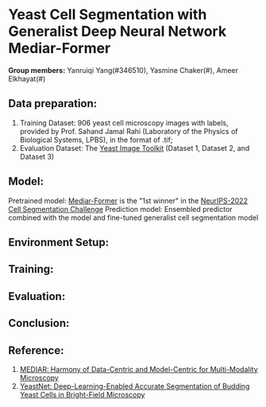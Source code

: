 # Yeast Cell Segmentation with Generalist Deep Neural Network Mediar-Former 

**Group members:** Yanruiqi Yang(#346510), Yasmine Chaker(#), Ameer Elkhayat(#)

## Data preparation:

1. Training Dataset:
   906 yeast cell microscopy images with labels, provided by Prof. Sahand Jamal Rahi (Laboratory of the Physics of Biological Systems, LPBS), in the format of .tif;
2. Evaluation Dataset:
   The [Yeast Image Toolkit](http://yeast-image-toolkit.biosim.eu/pmwiki.php) (Dataset 1, Dataset 2, and Dataset 3)

   
## Model: 

Pretrained model: [Mediar-Former](https://github.com/Lee-Gihun/MEDIAR) is the "1st winner" in the [NeurIPS-2022 Cell Segmentation Challenge](https://neurips22-cellseg.grand-challenge.org/)
Prediction model: Ensembled predictor combined with the model and fine-tuned generalist cell segmentation model

## Environment Setup:

## Training:

## Evaluation:

## Conclusion:

## Reference:

1. [MEDIAR: Harmony of Data-Centric and Model-Centric for Multi-Modality Microscopy](https://arxiv.org/abs/2212.03465)
2. [YeastNet: Deep-Learning-Enabled Accurate Segmentation of Budding Yeast Cells in Bright-Field Microscopy](https://www.mdpi.com/2076-3417/11/6/2692/htm)

